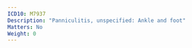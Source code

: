 ```yaml
---
ICD10: M7937
Description: "Panniculitis, unspecified: Ankle and foot"
Matters: No
Weight: 0
---
```

